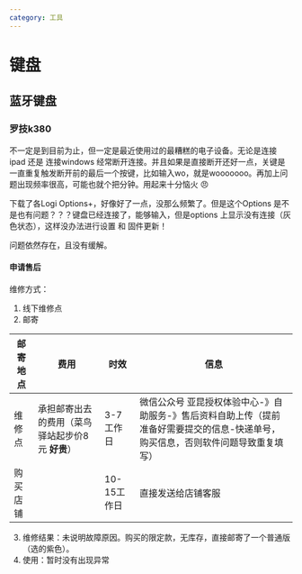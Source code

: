 ```yaml
---
category: 工具
---
```


# 键盘

## 蓝牙键盘

### 罗技k380
不一定是到目前为止，但一定是最近使用过的最糟糕的电子设备。无论是连接ipad 还是 连接windows 经常断开连接。并且如果是直接断开还好一点，关键是一直重复触发断开前的最后一个按键，比如输入wo，就是wooooooo。再加上问题出现频率很高，可能也就个把分钟。用起来十分恼火 😠

下载了各Logi Options+，好像好了一点，没那么频繁了。但是这个Options 是不是也有问题？？？键盘已经连接了，能够输入，但是options 上显示没有连接（灰色状态），这样没办法进行设置 和 固件更新！

问题依然存在，且没有缓解。

#### 申请售后
维修方式：
1. 线下维修点
2. 邮寄

| 邮寄地点 | 费用                          | 时效       | 信息                                                                  |
| ---- | --------------------------- | -------- | ------------------------------------------------------------------- |
| 维修点  | 承担邮寄出去的费用（菜鸟驿站起步价8元 **好贵**） | 3-7工作日   | 微信公众号 亚昆授权体验中心-》自助服务-》售后资料自助上传（提前准备好需要提交的信息-快递单号，购买信息，否则软件问题导致重复填写） |
| 购买店铺 |                             | 10-15工作日 | 直接发送给店铺客服                                                           |

3. 维修结果：未说明故障原因。购买的限定款，无库存，直接邮寄了一个普通版（选的紫色）。
4. 使用：暂时没有出现异常

